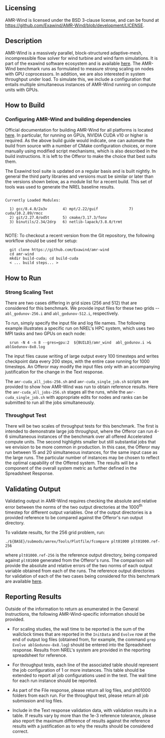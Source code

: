 Licensing
---------

AMR-Wind is licensed under the BSD 3-clause license, and can be found at
https://github.com/Exawind/AMR-Wind/blob/development/LICENSE.

Description
-----------

AMR-Wind is a massively parallel, block-structured adaptive-mesh,
incompressible flow solver for wind turbine and wind farm
simulations. It is part of the exawind software ecosystem and is
available [here](https://github.com/exawind/AMR-Wind).  The AMR-Wind
benchmark runs as formulated to measure strong scaling on nodes with
GPU coprocessors. In addition, we are also interested in system
throughput under load. To simulate this, we include a configuration
that entails multiple simultaneous instances of AMR-Wind running on
compute units with GPUs.

How to Build
------------
### Configuring AMR-Wind and building dependencies

Official documentation for building AMR-Wind for all platforms is
located [here](https://AMR-Wind.readthedocs.io/en/latest/user/build.html). In
particular, for running on GPUs, NVIDIA CUDA v10 or higher is
required.  As the above build guide would indicate, one can automate
the build from source with a number of CMake configuration choices, or
more manually using modified script mechanisms, which is also described
in the build instructions. It is left to the Offeror to make the
choice that best suits them.

The Exawind tool suite is updated on a regular basis and is built
nightly. In general the third party libraries and versions must be
similar or later than the versions shown below, as a module list for a
recent build. This set of tools was used to generate the NREL
baseline results.

```

Currently Loaded Modules:

  1) gcc/8.4.0/2a3v       4) mpt/2.22/guif              7) cuda/10.2.89/rmcc
  2) git/2.27.0/od5t      5) cmake/3.17.3/fonv
  3) binutils/2.34/2drp   6) netlib-lapack/3.8.0/trmt


```


NOTE: To checkout a recent version from the Git repository, the following workflow should be used for setup:

```
  git clone https://github.com/Exawind/amr-wind
  cd amr-wind
  mkdir build-cuda; cd build-cuda
  < ... build steps... >

```

How to Run
----------
### Strong Scaling Test

There are two cases differing in grid sizes (256 and 512) that are
considered for this benchmark. We provide input files for these two grids 
--  `abl_godunov-256.i` and `abl_godunov-512.i`, respectively. 

To run, simply specify the input file and log file names. The
following example illustrates a specific run on NREL's HPC system,
which uses two MPI tasks and two GPUs on each node:

```
  srun -N 4 -n 8 --gres=gpu:2  ${BUILD}/amr_wind  abl_godunov.i >& ablGodunov-8x8.log

```

The input files cause writing of large output every 100 timesteps and
writes checkpoint data every 200 steps, with the entire case running
for 1000 timesteps. An Offeror may modify the input files only with an
accompanying justification for the change in the Text response.

The `amr-cuda_all_jobs-256.sh` and `amr-cuda_single_job.sh` scripts
are provided to show how AMR-Wind was run to obtain reference
results. Here the `amr-cuda_all_jobs-256.sh` stages all the runs,
while the `amr-cuda_single_job.sh` with appropriate edits for nodes
and ranks can be submitted to run all the jobs simultaneously.



### Throughput Test

There will be two scales of throughput tests for this benchmark. The
first is intended to demonstrate large job throughput, where the Offeror can run 4-6
simultaneous instances of the benchmark over all offered Accelerated compute units. The
second highlights smaller but still substantial jobs that we envision to be more
common in production. In this case, the Offeror may run between 15 and 20
simultaneous instances, for the same input case as the large runs. The particular number of
instances may be chosen to reflect the optimal capability of the Offered
system. The results will be a component of the overall system metric as further defined
in the Spreadsheet Response.

Validating Output
-----------------

Validating output in AMR-Wind requires checking the absolute and
relative error between the norms of the two output directories at the 1000<sup>th</sup>
timestep for different output variables. One of the output
directories is a provided reference to be compared against the Offeror's run
output directory.

To validate results, for the 256 grid problem, run:

```
./${BASE}/submods/amrex/Tools/Plotfile/fcompare plt01000 plt01000.ref-256

```

where `plt01000.ref-256` is the reference output directory, being
compared against `plt01000` generated from the Offeror's runs. The comparison will provide the absolute and
relative errors of the two norms of each output variable obtained from each of
the runs. The reference output directories for validation of each of the two cases being considered for this
benchmark are available [here](https://www.nrel.gov/hpc/esif-hpc-3.html).


Reporting Results
-----------------

Outside of the information to return as enumerated in the General
Instructions, the following AMR-Wind-specific information should be
provided.

* For scaling studies, the wall time to be reported is the sum of the
  wallclock times that are reported in the `InitData` and `Evolve` row
  at the end of output log files (obtained from, for example, the
  command `grep Evolve ablGodunov-8x8.log`) should be entered into the
  Spreadsheet response. Results from NREL's system are provided in the
  reporting spreadsheet for reference.

* For throughput tests, each line of the associated table should
  represent the job configuration of 1 or more instances. This table
  should be extended to report all job configurations used in the
  test. The wall time for each run instance should be reported.

* As part of the File response, please return all log files, and
  plt01000 folders from each run. For the throughput test, please
  return all job submission and log files.

* Include in the Text response validation data, with validation
  results in a table. If results vary by more than the 1e-3 reference
  tolerance, please also report the maximum difference of results
  against the reference results with a justification as to why the
  results should be considered correct.
